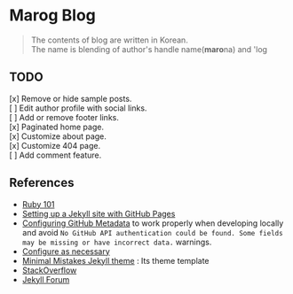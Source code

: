 # Marog Blog
> The contents of blog are written in Korean.  
> The name is blending of author's handle name(**maro**na) and 'log

## TODO

[x] Remove or hide sample posts.  
[ ] Edit author profile with social links.  
[ ] Add or remove footer links.  
[x] Paginated home page.  
[x] Customize about page.  
[x] Customize 404 page.  
[ ] Add comment feature.  

## References

- [Ruby 101](https://jekyllrb.com/docs/ruby-101/)  
- [Setting up a Jekyll site with GitHub Pages](https://jekyllrb.com/docs/github-pages/)  
- [Configuring GitHub Metadata](https://github.com/jekyll/github-metadata/blob/master/docs/configuration.md#configuration) to work properly when developing locally and avoid `No GitHub API authentication could be found. Some fields may be missing or have incorrect data.` warnings.  
- [Configure as necessary](https://mmistakes.github.io/minimal-mistakes/docs/configuration/)  
- [Minimal Mistakes Jekyll theme](https://github.com/mmistakes/minimal-mistakes) : Its theme template
- [StackOverflow](https://stackoverflow.com/questions/tagged/jekyll)  
- [Jekyll Forum](https://talk.jekyllrb.com/)  
